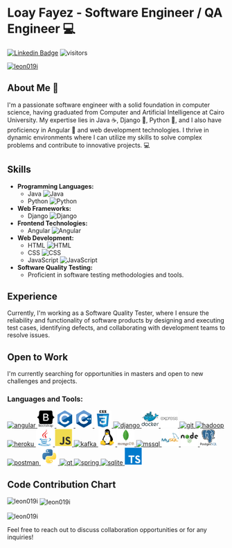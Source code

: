 # Loay Fayez - Software Engineer / QA Engineer  💻

[![Linkedin Badge](https://img.shields.io/badge/-loayfayez-blue?style=flat-square&logo=Linkedin&logoColor=white&link=https://eg.linkedin.com/in/loay-fayez/)](https://eg.linkedin.com/in/loay-fayez/)
![visitors](https://visitor-badge.laobi.icu/badge?page_id=leon019i.leon019i)

<p align="left"> <a href="https://github.com/ryo-ma/github-profile-trophy"><img src="https://github-profile-trophy.vercel.app/?username=leon019i" alt="leon019i" /></a> </p>

## About Me 🚀
I'm a passionate software engineer with a solid foundation in computer science, having graduated from Computer and Artificial Intelligence at Cairo University. My expertise lies in Java ☕️, Django 🌱, Python 🐍, and I also have proficiency in Angular 🔧 and web development technologies. I thrive in dynamic environments where I can utilize my skills to solve complex problems and contribute to innovative projects. 💻

## Skills
- **Programming Languages:** 
  - Java ![Java](https://img.shields.io/badge/-Java-orange?style=flat-square&logo=java&logoColor=white)
  - Python ![Python](https://img.shields.io/badge/-Python-brightgreen?style=flat-square&logo=python&logoColor=white)
- **Web Frameworks:** 
  - Django ![Django](https://img.shields.io/badge/-Django-blue?style=flat-square&logo=django&logoColor=white)
- **Frontend Technologies:** 
  - Angular ![Angular](https://img.shields.io/badge/-Angular-red?style=flat-square&logo=angular&logoColor=white)
- **Web Development:** 
  - HTML ![HTML](https://img.shields.io/badge/-HTML5-E34F26?style=flat-square&logo=html5&logoColor=white)
  - CSS ![CSS](https://img.shields.io/badge/-CSS3-1572B6?style=flat-square&logo=css3)
  - JavaScript ![JavaScript](https://img.shields.io/badge/-JavaScript-F7DF1E?style=flat-square&logo=javascript&logoColor=black)
- **Software Quality Testing:** 
  - Proficient in software testing methodologies and tools.
  
## Experience
Currently, I'm working as a Software Quality Tester, where I ensure the reliability and functionality of software products by designing and executing test cases, identifying defects, and collaborating with development teams to resolve issues.

## Open to Work
I'm currently searching for opportunities in masters and open to new challenges and projects.

<h3 align="left">Languages and Tools:</h3>
<p align="left"> <a href="https://angular.io" target="_blank" rel="noreferrer"> <img src="https://angular.io/assets/images/logos/angular/angular.svg" alt="angular" width="40" height="40"/> </a> <a href="https://getbootstrap.com" target="_blank" rel="noreferrer"> <img src="https://raw.githubusercontent.com/devicons/devicon/master/icons/bootstrap/bootstrap-plain-wordmark.svg" alt="bootstrap" width="40" height="40"/> </a> <a href="https://www.cprogramming.com/" target="_blank" rel="noreferrer"> <img src="https://raw.githubusercontent.com/devicons/devicon/master/icons/c/c-original.svg" alt="c" width="40" height="40"/> </a> <a href="https://www.w3schools.com/cpp/" target="_blank" rel="noreferrer"> <img src="https://raw.githubusercontent.com/devicons/devicon/master/icons/cplusplus/cplusplus-original.svg" alt="cplusplus" width="40" height="40"/> </a> <a href="https://www.w3schools.com/css/" target="_blank" rel="noreferrer"> <img src="https://raw.githubusercontent.com/devicons/devicon/master/icons/css3/css3-original-wordmark.svg" alt="css3" width="40" height="40"/> </a> <a href="https://www.djangoproject.com/" target="_blank" rel="noreferrer"> <img src="https://cdn.worldvectorlogo.com/logos/django.svg" alt="django" width="40" height="40"/> </a> <a href="https://www.docker.com/" target="_blank" rel="noreferrer"> <img src="https://raw.githubusercontent.com/devicons/devicon/master/icons/docker/docker-original-wordmark.svg" alt="docker" width="40" height="40"/> </a> <a href="https://expressjs.com" target="_blank" rel="noreferrer"> <img src="https://raw.githubusercontent.com/devicons/devicon/master/icons/express/express-original-wordmark.svg" alt="express" width="40" height="40"/> </a> <a href="https://git-scm.com/" target="_blank" rel="noreferrer"> <img src="https://www.vectorlogo.zone/logos/git-scm/git-scm-icon.svg" alt="git" width="40" height="40"/> </a> <a href="https://hadoop.apache.org/" target="_blank" rel="noreferrer"> <img src="https://www.vectorlogo.zone/logos/apache_hadoop/apache_hadoop-icon.svg" alt="hadoop" width="40" height="40"/> </a> <a href="https://heroku.com" target="_blank" rel="noreferrer"> <img src="https://www.vectorlogo.zone/logos/heroku/heroku-icon.svg" alt="heroku" width="40" height="40"/> </a> <a href="https://www.java.com" target="_blank" rel="noreferrer"> <img src="https://raw.githubusercontent.com/devicons/devicon/master/icons/java/java-original.svg" alt="java" width="40" height="40"/> </a> <a href="https://developer.mozilla.org/en-US/docs/Web/JavaScript" target="_blank" rel="noreferrer"> <img src="https://raw.githubusercontent.com/devicons/devicon/master/icons/javascript/javascript-original.svg" alt="javascript" width="40" height="40"/> </a> <a href="https://kafka.apache.org/" target="_blank" rel="noreferrer"> <img src="https://www.vectorlogo.zone/logos/apache_kafka/apache_kafka-icon.svg" alt="kafka" width="40" height="40"/> </a> <a href="https://www.linux.org/" target="_blank" rel="noreferrer"> <img src="https://raw.githubusercontent.com/devicons/devicon/master/icons/linux/linux-original.svg" alt="linux" width="40" height="40"/> </a> <a href="https://www.mongodb.com/" target="_blank" rel="noreferrer"> <img src="https://raw.githubusercontent.com/devicons/devicon/master/icons/mongodb/mongodb-original-wordmark.svg" alt="mongodb" width="40" height="40"/> </a> <a href="https://www.microsoft.com/en-us/sql-server" target="_blank" rel="noreferrer"> <img src="https://www.svgrepo.com/show/303229/microsoft-sql-server-logo.svg" alt="mssql" width="40" height="40"/> </a> <a href="https://www.mysql.com/" target="_blank" rel="noreferrer"> <img src="https://raw.githubusercontent.com/devicons/devicon/master/icons/mysql/mysql-original-wordmark.svg" alt="mysql" width="40" height="40"/> </a> <a href="https://nodejs.org" target="_blank" rel="noreferrer"> <img src="https://raw.githubusercontent.com/devicons/devicon/master/icons/nodejs/nodejs-original-wordmark.svg" alt="nodejs" width="40" height="40"/> </a> <a href="https://www.postgresql.org" target="_blank" rel="noreferrer"> <img src="https://raw.githubusercontent.com/devicons/devicon/master/icons/postgresql/postgresql-original-wordmark.svg" alt="postgresql" width="40" height="40"/> </a> <a href="https://postman.com" target="_blank" rel="noreferrer"> <img src="https://www.vectorlogo.zone/logos/getpostman/getpostman-icon.svg" alt="postman" width="40" height="40"/> </a> <a href="https://www.python.org" target="_blank" rel="noreferrer"> <img src="https://raw.githubusercontent.com/devicons/devicon/master/icons/python/python-original.svg" alt="python" width="40" height="40"/> </a> <a href="https://www.qt.io/" target="_blank" rel="noreferrer"> <img src="https://upload.wikimedia.org/wikipedia/commons/0/0b/Qt_logo_2016.svg" alt="qt" width="40" height="40"/> </a> <a href="https://spring.io/" target="_blank" rel="noreferrer"> <img src="https://www.vectorlogo.zone/logos/springio/springio-icon.svg" alt="spring" width="40" height="40"/> </a> <a href="https://www.sqlite.org/" target="_blank" rel="noreferrer"> <img src="https://www.vectorlogo.zone/logos/sqlite/sqlite-icon.svg" alt="sqlite" width="40" height="40"/> </a> <a href="https://www.typescriptlang.org/" target="_blank" rel="noreferrer"> <img src="https://raw.githubusercontent.com/devicons/devicon/master/icons/typescript/typescript-original.svg" alt="typescript" width="40" height="40"/> </a> </p>

## Code Contribution Chart

<p><img align="left" src="https://github-readme-stats.vercel.app/api/top-langs?username=leon019i&show_icons=true&locale=en&layout=compact" alt="leon019i" /></p>

<p>&nbsp;<img align="center" src="https://github-readme-stats.vercel.app/api?username=leon019i&show_icons=true&locale=en" alt="leon019i" /></p>

<p><img align="center" src="https://github-readme-streak-stats.herokuapp.com/?user=leon019i&" alt="leon019i" /></p>

Feel free to reach out to discuss collaboration opportunities or for any inquiries!
